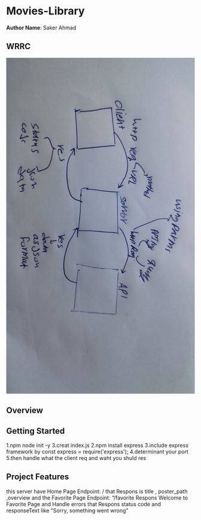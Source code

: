 # Movies-Library



**Author Name**: Saker Ahmad 

## WRRC

![WRRC](WRRC3.jpg)

## Overview

## Getting Started
<!-- What are the steps that a user must take in order to build this app on their own machine and get it running? -->
1.npm node init -y 
3.creat index.js 
2.npm install express 
3.include  express framework by const express = require('express');
4.determinant your port
5.then handle what the client req and waht you shuld res 


## Project Features
this server have  Home Page Endpoint: /  that Respons is  title , poster_path ,overview
and the Favorite Page Endpoint: “/favorite  Respons  Welcome to Favorite Page and Handle errors
that Respons  status code and  responseText like "Sorry, something went wrong"